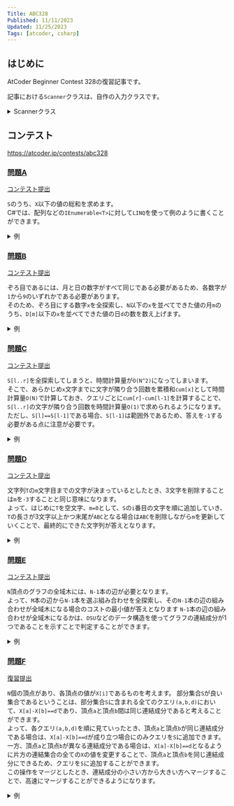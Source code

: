 ```yaml
---
Title: ABC328
Published: 11/11/2023
Updated: 11/25/2023
Tags: [atcoder, csharp]
---
```


## はじめに

AtCoder Beginner Contest 328の復習記事です。

記事における`Scanner`クラスは、自作の入力クラスです。

<details>
<summary>Scannerクラス</summary>

```csharp
public static class Scanner
{
    public static T Scan<T>() where T : IConvertible => Convert<T>(ScanStringArray()[0]);
    public static (T1, T2) Scan<T1, T2>() where T1 : IConvertible where T2 : IConvertible
    {
        var input = ScanStringArray();
        return (Convert<T1>(input[0]), Convert<T2>(input[1]));
    }
    public static (T1, T2, T3) Scan<T1, T2, T3>() where T1 : IConvertible where T2 : IConvertible where T3 : IConvertible
    {
        var input = ScanStringArray();
        return (Convert<T1>(input[0]), Convert<T2>(input[1]), Convert<T3>(input[2]));
    }
    public static (T1, T2, T3, T4) Scan<T1, T2, T3, T4>() where T1 : IConvertible where T2 : IConvertible where T3 : IConvertible where T4 : IConvertible
    {
        var input = ScanStringArray();
        return (Convert<T1>(input[0]), Convert<T2>(input[1]), Convert<T3>(input[2]), Convert<T4>(input[3]));
    }
    public static (T1, T2, T3, T4, T5) Scan<T1, T2, T3, T4, T5>() where T1 : IConvertible where T2 : IConvertible where T3 : IConvertible where T4 : IConvertible where T5 : IConvertible
    {
        var input = ScanStringArray();
        return (Convert<T1>(input[0]), Convert<T2>(input[1]), Convert<T3>(input[2]), Convert<T4>(input[3]), Convert<T5>(input[4]));
    }
    public static (T1, T2, T3, T4, T5, T6) Scan<T1, T2, T3, T4, T5, T6>() where T1 : IConvertible where T2 : IConvertible where T3 : IConvertible where T4 : IConvertible where T5 : IConvertible where T6 : IConvertible
    {
        var input = ScanStringArray();
        return (Convert<T1>(input[0]), Convert<T2>(input[1]), Convert<T3>(input[2]), Convert<T4>(input[3]), Convert<T5>(input[4]), Convert<T6>(input[5]));
    }
    public static IEnumerable<T> ScanEnumerable<T>() where T : IConvertible => ScanStringArray().Select(Convert<T>);
    private static string[] ScanStringArray()
    {
        var line = Console.ReadLine()?.Trim() ?? string.Empty;
        return string.IsNullOrEmpty(line) ? Array.Empty<string>() : line.Split(' ');
    }
    private static T Convert<T>(string value) where T : IConvertible => (T)System.Convert.ChangeType(value, typeof(T));
}
```

</details>

## コンテスト

<https://atcoder.jp/contests/abc328>

### [問題A](https://atcoder.jp/contests/abc328/tasks/abc328_a)

[コンテスト提出](https://atcoder.jp/contests/ABC328/submissions/47452227)

`S`のうち、`X`以下の値の総和を求めます。  
C#では、配列などの`IEnumerable<T>`に対して`LINQ`を使って例のように書くことができます。

<details>
<summary>例</summary>

```csharp
public static void Solve()
{
    var (N, X) = Scanner.Scan<int, int>();
    var S = Scanner.ScanEnumerable<int>().ToArray();
    var answer = S.Where(x => x <= X).Sum();
    Console.WriteLine(answer);
}
```

</details>

### [問題B](https://atcoder.jp/contests/abc328/tasks/abc328_b)

[コンテスト提出](https://atcoder.jp/contests/ABC328/submissions/47464933)

ぞろ目であるには、月と日の数字がすべて同じである必要があるため、各数字が`1`から`9`のいずれかである必要があります。  
そのため、ぞろ目にする数字`x`を全探索し、`N`以下の`x`を並べてできた値の月`m`のうち、`D[m]`以下の`x`を並べてできた値の日`d`の数を数え上げます。

<details>
<summary>例</summary>

```csharp
public static void Solve()
{
    var N = Scanner.Scan<int>();
    var D = Scanner.ScanEnumerable<int>().ToArray();
    var answer = 0;
    for (var b = 1; b < 10; b++)
    {
        var m = b;
        while (m <= N)
        {
            var d = b;
            while (d <= D[m - 1])
            {
                answer++;
                d *= 10;
                d += b;
            }

            m *= 10;
            m += b;
        }
    }

    Console.WriteLine(answer);
}
```

</details>

### [問題C](https://atcoder.jp/contests/abc328/tasks/abc328_c)

[コンテスト提出](https://atcoder.jp/contests/ABC328/submissions/47472269)

`S[l..r]`を全探索してしまうと、時間計算量が`O(N^2)`になってしまいます。  
そこで、あらかじめ`x`文字までに文字が隣り合う回数を累積和`cum[x]`として時間計算量`O(N)`で計算しておき、クエリごとに`cum[r]-cum[l-1]`を計算することで、`S[l..r]`の文字が隣り合う回数を時間計算量`O(1)`で求められるようになります。  
ただし、`S[l]==S[l-1]`である場合、`S[l-1]`は範囲外であるため、答えを`-1`する必要がある点に注意が必要です。

<details>
<summary>例</summary>

```csharp
public static void Solve()
{
    var (N, Q) = Scanner.Scan<int, int>();
    var S = Scanner.Scan<string>();
    var cum = new int[N + 1];
    for (var i = 1; i < N; i++)
    {
        cum[i + 1] += cum[i];
        if (S[i] == S[i - 1]) cum[i + 1]++;
    }

    while (Q-- > 0)
    {
        var (l, r) = Scanner.Scan<int, int>();
        l--;
        var answer = cum[r] - cum[l];
        if (l > 0 && S[l - 1] == S[l]) answer--;
        Console.WriteLine(answer);
    }
}
```

</details>

### [問題D](https://atcoder.jp/contests/abc328/tasks/abc328_d)

[コンテスト提出](https://atcoder.jp/contests/ABC328/submissions/47476394)  

文字列`T`の`m`文字目までの文字が決まっているとしたとき、3文字を削除することは`m`を`-3`することと同じ意味になります。  
よって、はじめに`T`を空文字、`m=0`として、`S`の`i`番目の文字を順に追加していき、`T`の長さが3文字以上かつ末尾が`ABC`となる場合は`ABC`を削除しながら`m`を更新していくことで、最終的にできた文字列が答えとなります。

<details>
<summary>例</summary>

```csharp
public static void Solve()
{
    var S = Scanner.Scan<string>();
    var N = S.Length;
    var T = new char[N];
    var m = 0;
    for (var i = 0; i < N; i++)
    {
        T[m] = S[i];
        while (m >= 2 && T[m - 2] == 'A' && T[m - 1] == 'B' && T[m] == 'C')
        {
            m -= 3;
        }

        m++;
    }

    var answer = new string(T[..m]);
    Console.WriteLine(answer);
}
```

</details>

### [問題E](https://atcoder.jp/contests/abc328/tasks/abc328_e)

[コンテスト提出](https://atcoder.jp/contests/ABC328/submissions/47497743)  

`N`頂点のグラフの全域木には、`N-1`本の辺が必要となります。  
よって、`M`本の辺から`N-1`本を選ぶ組み合わせを全探索し、その`N-1`本の辺の組み合わせが全域木になる場合のコストの最小値が答えとなります
`N-1`本の辺の組み合わせが全域木になるかは、`DSU`などのデータ構造を使ってグラフの連結成分が1つであることを示すことで判定することができます。

<details>
<summary>例</summary>

```csharp
public static void Solve()
{
    var (N, M, K) = Scanner.Scan<int, int, long>();
    var E = new (int U, int V, long W)[M];
    for (var i = 0; i < M; i++)
    {
        var (u, v, w) = Scanner.Scan<int, int, long>();
        u--; v--;
        E[i] = (u, v, w);
    }

    var answer = K;
    foreach (var order in Combine(Enumerable.Range(0, M), N - 1))
    {
        long cost = 0;
        var dsu = new DisjointSetUnion(N);
        foreach (var (u, v, w) in order.Select(x => E[x]))
        {
            dsu.Merge(u, v);
            cost += w;
            cost %= K;
        }

        if (dsu.SizeOf(0) == N)
        {
            answer = Math.Min(answer, cost);
        }
    }

    Console.WriteLine(answer);
}

public static IEnumerable<TSource[]> Combine<TSource>(IEnumerable<TSource>? source, int count)
{
    if (source is null) throw new ArgumentNullException(nameof(source));

    IEnumerable<TSource[]> Inner()
    {
        var items = source.ToArray();
        if (count <= 0 || items.Length < count) throw new ArgumentOutOfRangeException(nameof(count));
        var n = items.Length;
        var indices = new int[n];
        for (var i = 0; i < indices.Length; i++)
        {
            indices[i] = i;
        }

        TSource[] Result()
        {
            var result = new TSource[count];
            for (var i = 0; i < count; i++)
            {
                result[i] = items[indices[i]];
            }

            return result;
        }

        yield return Result();
        while (true)
        {
            var done = true;
            var idx = 0;
            for (var i = count - 1; i >= 0; i--)
            {
                if (indices[i] == i + n - count) continue;
                idx = i;
                done = false;
                break;
            }

            if (done) yield break;
            indices[idx]++;
            for (var i = idx; i + 1 < count; i++)
            {
                indices[i + 1] = indices[i] + 1;
            }

            yield return Result();
        }
    }

    return Inner();
}
```

</details>

### [問題F](https://atcoder.jp/contests/abc328/tasks/abc328_f)

[復習提出](https://atcoder.jp/contests/ABC328/submissions/47506380)

`N`個の頂点があり、各頂点の値が`X[i]`であるものを考えます。
部分集合`S`が良い集合であるということは、部分集合`S`に含まれる全てのクエリ`(a,b,d)`において、`X[a]-X[b]==d`であり、頂点`a`と頂点`b`間は同じ連結成分であると考えることができます。  
よって、各クエリ`(a,b,d)`を順に見ていったとき、頂点`a`と頂点`b`が同じ連結成分である場合は、`X[a]-X[b]==d`が成り立つ場合にのみクエリを`S`に追加できます。  
一方、頂点`a`と頂点`b`が異なる連結成分である場合は、`X[a]-X[b]==d`となるように片方の連結集合の全ての`X`の値を変更することで、頂点`a`と頂点`b`を同じ連結成分にできるため、クエリを`S`に追加することができます。  
この操作をマージとしたとき、連結成分の小さい方から大きい方へマージすることで、高速にマージすることができるようになります。

<details>
<summary>例</summary>

```csharp
public static void Solve()
{
    var (N, Q) = Scanner.Scan<int, int>();
    var S = new List<int>();
    var X = new long[N];
    var dsu = new DisjointSetUnion(N);
    var nodes = new List<int>[N];
    for (var i = 0; i < N; i++)
    {
        nodes[i] = new List<int> { i };
    }

    for (var i = 0; i < Q; i++)
    {
        var (a, b, d) = Scanner.Scan<int, int, long>();
        a--; b--;
        if (dsu.IsSame(a, b))
        {
            if (X[a] - X[b] == d)
            {
                S.Add(i);
            }
        }
        else
        {
            var (u, v) = (dsu.LeaderOf(a), dsu.LeaderOf(b));
            d -= X[a] - X[b];
            if (nodes[u].Count < nodes[v].Count)
            {
                (u, v) = (v, u);
                d *= -1;
            }

            for (var j = 0; j < nodes[v].Count; j++)
            {
                nodes[u].Add(nodes[v][j]);
                X[nodes[v][j]] -= d;
            }

            dsu.Merge(a, b);
            S.Add(i);
        }
    }

    Console.WriteLine(string.Join(" ", S.Select(x => x + 1)));
}
```

</details>
